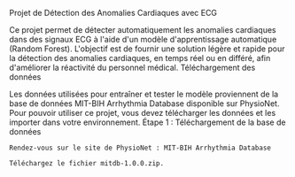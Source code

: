 Projet de Détection des Anomalies Cardiaques avec ECG

Ce projet permet de détecter automatiquement les anomalies cardiaques dans des signaux ECG à l'aide d'un modèle d'apprentissage automatique (Random Forest). L'objectif est de fournir une solution légère et rapide pour la détection des anomalies cardiaques, en temps réel ou en différé, afin d'améliorer la réactivité du personnel médical.
Téléchargement des données

Les données utilisées pour entraîner et tester le modèle proviennent de la base de données MIT-BIH Arrhythmia Database disponible sur PhysioNet. Pour pouvoir utiliser ce projet, vous devez télécharger les données et les importer dans votre environnement.
Étape 1 : Téléchargement de la base de données

    Rendez-vous sur le site de PhysioNet : MIT-BIH Arrhythmia Database

    Téléchargez le fichier mitdb-1.0.0.zip.

